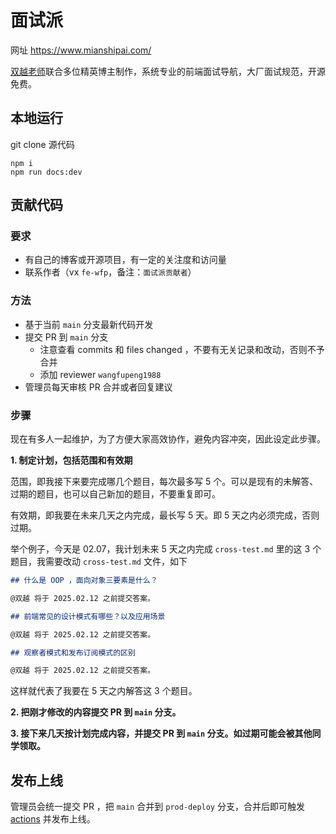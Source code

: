 # 面试派

网址 https://www.mianshipai.com/

[双越老师](https://juejin.cn/user/1714893868765373)联合多位精英博主制作，系统专业的前端面试导航，大厂面试规范，开源免费。

## 本地运行

git clone 源代码

```
npm i
npm run docs:dev
```

## 贡献代码

### 要求

- 有自己的博客或开源项目，有一定的关注度和访问量
- 联系作者（vx `fe-wfp`，备注：`面试派贡献者`）

### 方法

- 基于当前 `main` 分支最新代码开发
- 提交 PR 到 `main` 分支
  - 注意查看 commits 和 files changed ，不要有无关记录和改动，否则不予合并
  - 添加 reviewer `wangfupeng1988`
- 管理员每天审核 PR 合并或者回复建议

### 步骤

现在有多人一起维护，为了方便大家高效协作，避免内容冲突，因此设定此步骤。

**1. 制定计划，包括范围和有效期**

范围，即我接下来要完成哪几个题目，每次最多写 5 个。可以是现有的未解答、过期的题目，也可以自己新加的题目，不要重复即可。

有效期，即我要在未来几天之内完成，最长写 5 天。即 5 天之内必须完成，否则过期。

举个例子，今天是 02.07，我计划未来 5 天之内完成 `cross-test.md` 里的这 3 个题目，我需要改动 `cross-test.md` 文件，如下

```md
## 什么是 OOP ，面向对象三要素是什么？

@双越 将于 2025.02.12 之前提交答案。

## 前端常见的设计模式有哪些？以及应用场景

@双越 将于 2025.02.12 之前提交答案。

## 观察者模式和发布订阅模式的区别

@双越 将于 2025.02.12 之前提交答案。
```

这样就代表了我要在 5 天之内解答这 3 个题目。

**2. 把刚才修改的内容提交 PR 到 `main` 分支。**

**3. 接下来几天按计划完成内容，并提交 PR 到 `main` 分支。如过期可能会被其他同学领取。**

## 发布上线

管理员会统一提交 PR ，把 `main` 合并到 `prod-deploy` 分支，合并后即可触发 [actions](https://github.com/mianshipai/mianshipai-web/actions) 并发布上线。
